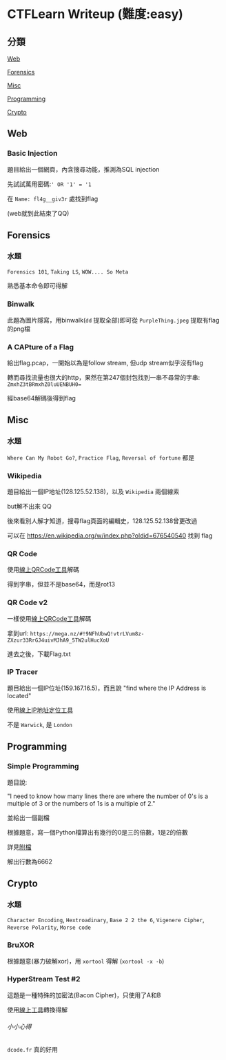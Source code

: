 # CTFLearn Writeup (難度:easy)

## 分類
[Web](#Web)

[Forensics](#Forensics)

[Misc](#Misc)

[Programming](#Programming)

[Crypto](#Crypto)

## Web

### Basic Injection
題目給出一個網頁，內含搜尋功能，推測為SQL injection

先試試萬用密碼:`' OR '1' = '1`

在 `Name: fl4g__giv3r` 處找到flag

(web就到此結束了QQ)

## Forensics

### 水題

`Forensics 101`, `Taking LS`, `WOW.... So Meta`


熟悉基本命令即可得解

### Binwalk
此題為圖片隱寫，用binwalk(`dd` 提取全部)即可從 `PurpleThing.jpeg` 提取有flag的png檔

### A CAPture of a Flag
給出flag.pcap，一開始以為是follow stream, 但udp stream似乎沒有flag

轉而尋找流量也很大的http，果然在第247個封包找到一串不尋常的字串: `ZmxhZ3tBRmxhZ0luUENBUH0=`

經base64解碼後得到flag

## Misc

### 水題

`Where Can My Robot Go?`, `Practice Flag`, `Reversal of fortune` 都是

### Wikipedia
題目給出一個IP地址(128.125.52.138)，以及 `Wikipedia` 兩個線索

but解不出來 QQ

後來看別人解才知道，搜尋flag頁面的編輯史，128.125.52.138曾更改過

可以在 https://en.wikipedia.org/w/index.php?oldid=676540540 找到 flag

### QR Code
使用[線上QRCode工具](https://webqr.com/index.html)解碼

得到字串，但並不是base64，而是rot13

### QR Code v2
一樣使用[線上QRCode工具](https://webqr.com/index.html)解碼

拿到url: `https://mega.nz/#!9NFhUbwQ!vtrLVum8z-ZXzur33RrGJ4uivMJhA9_5TW2ulHucXoU`

進去之後，下載Flag.txt

### IP Tracer
題目給出一個IP位址(159.167.16.5)，而且說 "find where the IP Address is located"

使用[線上IP地址定位工具](https://www.iplocation.net/)

不是 `Warwick`, 是 `London`

## Programming

### Simple Programming
題目說:

"I need to know how many lines there are where the number of 0's is a multiple of 3 or the numbers of 1s is a multiple of 2."

並給出一個副檔

根據題意，寫一個Python檔算出有幾行的0是三的倍數，1是2的倍數

詳見[附檔](https://github.com/wh00am1/CTF-Writeups/blob/master/ctflearn.com/easy/easy.py)

解出行數為6662

## Crypto

### 水題
`Character Encoding`, `Hextroadinary`, `Base 2 2 the 6`, `Vigenere Cipher`, `Reverse Polarity`, `Morse code`

### BruXOR
根據題意(暴力破解xor)，用 `xortool` 得解 (`xortool -x -b`)

### HyperStream Test #2
這題是一種特殊的加密法(Bacon Cipher)，只使用了A和B

使用[線上工具](https://www.dcode.fr/bacon-cipher)轉換得解



###### 小小心得

`dcode.fr` 真的好用